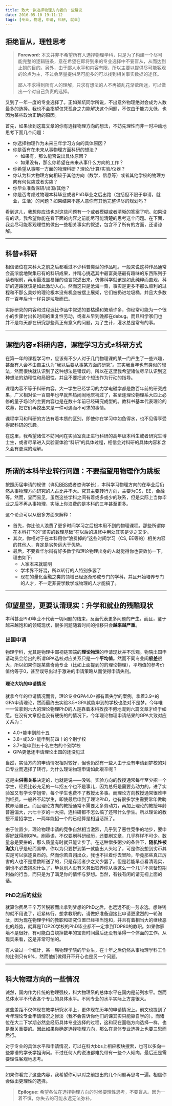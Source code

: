 ```yaml
---
title: 致大一拟选择物理方向者的一些建议
date: 2016-05-10 19:11:12
tags: [专业, 物理, 申请, 科研, 就业]
---
```


## 拒绝盲从，理性思考

> **Foreword:** 本文并非不希望所有人选择物理学科，只是为了构建一个尽可能完整的逻辑链条，意在希望在即将到来的专业选择中不要盲从，从而达到止损的目的。另外，由于鄙人水平和内容有限，所以主要以提供尽可能客观的论点为主，不过会尽量提供尽可能多的可以找到相关事实数据的途径。
>
>鄙人不求得到所有人的理解，只求有想法的人不再被乱花渐欲所迷，可以做出一个对自己负责的选择。



又到了一年一度的专业选择了。正如某坑同学所说，不出意外物理绝对会成为人数最多的选择。我也不会指望仅凭孤身之力能解决这个问题，不仅由于能力太低，也因为某些政治正确的原因。

首先，如果读到这篇文章的你有选择物理方向的想法，不妨先理性而非一时冲动地思考下面几个问题：
+ 你选择物理作为未来三年学习方向的具体原因？
+ 你是否有在未来从事物理方面科研的想法？
    - 如果有，那么能否说出具体原因？
    - 如果没有，那么你希望在未来从事什么方向的工作？
+ 你希望从事哪一方面的物理科研？理论/计算/实验/仪器？
+ 你认为科大物理方向相较于其他方向（数学，信息等）或者其他学校的物理方向有何优势或者劣势？
+ 你毕业准备保研/出国/其他？
+ 你是否考虑过物理本科毕业或者PhD毕业之后出路（包括但不限于申请，就业，生活）的问题？如果结果不遂人意你有其他完整详尽的规划吗？

看到这儿，我想你应该也对这些问题有一个或者模糊或者清晰的答案了吧。如果没有的话，我希望你能在看下面的内容之前能尽可能清楚的思考这个问题。在下面，我会尽可能客观理性的做出一些相关事实的叙述，包含不了所有的方面，还请谅解。

---
## 科普≠科研

相信诸位在来科大之前之后都看过不少科普类型的作品吧。一般来说这种作品通常会高浓度地聚集已有的科研成果，并精心挑选其中最富美感最有趣味的东西陈列于读者眼前，再用最浅显易懂的语言叙述出来，仿佛科学就该是如此纯粹而直观，科研的道路就该是如此激动人心。然而这只是沧海一粟，事实是更多不那么顺利的过程和不那么美妙的理论根本没有机会被摆上展架，它们被扔进垃圾桶，并且大多数在一百年后也一样只是垃圾而已。

实际研究的内容和过程远比作品中叙述的要枯燥和繁琐许多，你经常可能为一个很小的步骤付出长时间的重复性劳动，或者从早到晚都在debug。而且科学家们也并不是每天都在研究那些真正有意义的问题，为了生计，灌水总是常有的事。

---
## 课程内容≠科研内容，课程学习方式≠科研方式

在第一年的课程学习中，应该有不少人对于几门物理课的某一门产生了一些兴趣，甚至有人会不由自主认为“我以后要从事某方面的研究”。其实我当年也有类似的想法，然而很快就认识到了这种想法是错误的。所以在这里我希望诸位尽早认识到这种想法的幼稚性和局限性，并且不要把这个想法作为行动的指导。

课程内容不等于科研内容。大一学生已经学习的力学电磁学都是数百年前的研究成果，广义相对论一百周年也早就热热闹闹地庆祝过了，甚至连理论物理系大四上必修的量子场论的主要内容也是在数十年前已经研究成型的。教科书基本代表理论的坟墓，把它们再挖出来是一件可遇而不可求的事情。

课程学习和科研的方法有着本质的区别，即使你在学习中如鱼得水，也不见得享受得起科研的乐趣。

在这里，我希望诸位不妨问问在实验室真正进行科研的高年级本科生或者研究生博士生，或者尽早进入实验室体验“科研”的具体过程，相信会对科研的具体内容和含义会有更深的理解。

---
## 所谓的本科毕业转行问题：不要指望用物理作为跳板

按照历届申请的规律（详见[BBS](http://bbs.ustc.edu.cn/)或者咨询学长），本科学习物理方向的在毕业后仍然从事物理方向研究的人占比并不大。究其主要转行方向，主要为CS，EE，金融等。然而，显而易见，虽然这些学科之间有着或多或少的联系，但是实际上当你毕业之后不再从事物理，实际上你浪费的是本科的三年甚至更多。

这个论点可以从很多方面来解释：
+ 首先，你比他人浪费了更多时间学习之后根本用不到的物理课程。那些所谓你在本科打下的“坚实的数理基础”在以后的进修中用处其实是少之又少。
+ 其次，你相对于在本科用你“浪费掉的”这些时间学习（CS, EE等的）相关内容的其他人，肯定是劣势远大于优势。
+ 最后，不要看华尔街有好多数学和理论物理出身的人就觉得你也要效仿一下，理由如下:
    - 人家本来就聪明
    - 学术界不好混，所以转行的人特别多罢了
    - 现在的量化金融之类的领域已经逐渐形成专门的学科，并且开始培养专门的人才，不一定非要学数学或物理的人才能搞了。

---
## 仰望星空，更要认清现实：升学和就业的残酷现状
本科甚至PhD毕业不代表一切问题的结束，反而代表更多问题的产生。而且，鉴于越来越饱和的领域现状，很多问题随着时间的推移只会**越来越严重**。

### 出国申请
物理学科，尤其是物理中鄙视链顶端的**理论物理**的申请现状并不乐观。物院出国申请动员会给出的所谓GPA选校对应关系只是一个**平均值**。然而不同专业间**极差**很大，所以如果你是某些奇葩专业（比如上面提到的的理论物理），平均值的参考价值约等于0，甚至误导出过于激进的申请策略从而使得申请失利。

#### 理论大坑的申请情况
就拿今年的申请情况而言，理论专业GPA4.0+都有着失学的案例。拿着3.9+的GPA申请理论，然而最终去实验3.5+GPA就能申到的学校也绝对不是梦。今年唯一一位拿到六大的理论物理PhD的人是靠着本科孜孜不倦地混到六篇文章才终于如愿。在没有文章但也没有硬伤的的情况下，今年理论物理申请结果的GPA大致对应关系为：
+ 4.0+能申到前十五
+ 3.8+或3.9+能申到前四十的个别学校
+ 3.7+能申到五十名左右的个别学校
+ GPA更低还申请理论出国的还没见过

当然，实验方向的申请情况相对较好，但也仍然有一些人由于没有申请到梦校的对口专业而选择了转行。为什么理论物理申请如此艰辛呢？

这是由**供需关系**决定的，也就是说——没钱。实验方向的教授通常每年至少招一个学生，经费比较充足的一年招五个也不是事儿，因为总归是需要劳动力的，进了实验室又有学长学姐带，每个学生也费不了教授太多事。而理论方向教授通常很难申到经费，一般养不起学生，即使最后申到了理论PhD，也有很多学生需要常年做助教养活自己。而且理论方向的教授通常不需要太多劳动力，再加上理论的教授年龄普遍偏大，六七十岁的一大把，连科研都不怎么搞了还带什么学生。所以理论的教授不爱招学生，一两年能招一个的已经算是相当活跃了。

由于位置少，理论物理申请的竞争自然相当激烈，几乎到了恶性竞争的地步，要申得好就得刷GPA，刷英语，不仅要刷科研经历，还要刷文章，几乎样样不可少。数量总是要拼的，那么质量有时就只能让步了。在这种僧多粥少的条件下，**随机性被淘汰**几乎是轻而易举，你以为只要拼到第一就能出人头地了，可是你没想到劣币其实是可以驱逐良币的。然而你若自诩出众，我也不拦着你去冒险，毕竟那些真正厉害的人也不是悉数断送了的，只是存活者少之又少罢了。但是若能早点看清现实，倒也不必去抱怨什么了，毕竟别人没有义务出钱养你从事这么一个几乎不具备短期利益的行当，而只是为了满足你的情怀与梦想。当然，有钱有闲的请无视上面的话。

### PhD之后的就业

就算你费尽千辛万苦脱颖而出拿到梦想的PhD之后，也远远不能一劳永逸。想赚钱的就不用说了，赶紧转行。想拿教职的，请做好准备迎接比申请更激烈的一轮淘汰，因为现在物理学科的教职和研究位置已经相当饱和，并且有着相当大的继续恶化的趋势，就算是TOP20学校的PhD毕业都不一定拿到TOP80的教职。如果你家境不是很好，有可能白白烧掉数年的宝贵时间最后还没有落得一个体面的工作。从现实来看，这是非常可怕的。

有人做过一个统计，某一届物理学院的毕业生，在十年之后仍然从事物理学科工作的比例只有9%，然而他们做得开不开心也是另一个问题。

---
## 科大物理方向的一些情况

诚然，国内作为传统的物理强校，科大物理系的总体水平在国内是前列水平。然而总体水平不代表各个专业的具体水平。不同专业的水平实际上方差很大。

这些差距不仅体现在教学研究水平上，更体现在历年的申请情况上。前文也提到了今年理论专业申请情况之惨淡（我不会告诉你他们的课其实只能靠自学的）。而诸位在大二下学期必然会经历具体专业选择的过程，这和现在面临方向选择一样，也是至关重要的。因此如果你确定选择物理方向，那么在具体专业选择上也要三思而后行。

对于专业的具体水平和申请情况，可以在科大bbs上相应板块搜索，也可以多向一些靠谱的学长学姐询问。不过任何人的说法都难免带有一些个人倾向，最后还是需要理性客观地思考。

---

如果你看完了这些内容，我希望你可以对之前提出的几个问题再思考一遍。相信你会做出更理性的选择。


> **Epilogue:** 希望各位在选择物理方向的时候要理性思考，不要盲从。因为一着不慎，你失去的可能永远无法弥补。

